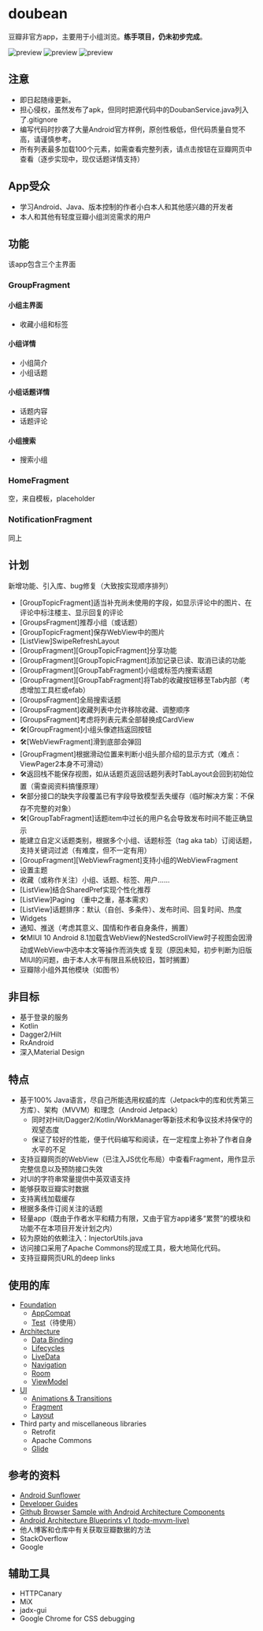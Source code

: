 doubean
=======

豆瓣非官方app，主要用于小组浏览。**练手项目，仍未初步完成**。

![preview](screenshots/phone_group_detail.png)
![preview](screenshots/phone_group_search.png)
![preview](screenshots/phone_topic_detail.png)

注意
----

* 即日起随缘更新。
* 担心侵权，虽然发布了apk，但同时把源代码中的DoubanService.java列入了.gitignore
* 编写代码时抄袭了大量Android官方样例，原创性极低，但代码质量自觉不高，请谨慎参考。
* 所有列表最多加载100个元素，如需查看完整列表，请点击按钮在豆瓣网页中查看（逐步实现中，现仅话题详情支持）

App受众
-------

* 学习Android、Java、版本控制的作者小白本人和其他感兴趣的开发者
* 本人和其他有轻度豆瓣小组浏览需求的用户

## 功能

该app包含三个主界面

### GroupFragment

#### 小组主界面

* 收藏小组和标签

#### 小组详情

* 小组简介
* 小组话题

#### 小组话题详情

* 话题内容
* 话题评论

#### 小组搜索

* 搜索小组

### HomeFragment

空，来自模板，placeholder

### NotificationFragment

同上

计划
----

新增功能、引入库、bug修复（大致按实现顺序排列）

* \[GroupTopicFragment\]适当补充尚未使用的字段，如显示评论中的图片、在评论中标注楼主、显示回复的评论
* \[GroupsFragment\]推荐小组（或话题）
* \[GroupTopicFragment\]保存WebView中的图片
* \[ListView\]SwipeRefreshLayout
* \[GroupFragment\]\[GroupTopicFragment\]分享功能
* \[GroupFragment\]\[GroupTopicFragment\]添加记录已读、取消已读的功能
* \[GroupFragment\]\[GroupTabFragment\]小组或标签内搜索话题
* \[GroupFragment\]\[GroupTabFragment\]将Tab的收藏按钮移至Tab内部（考虑增加工具栏或efab）
* \[GroupsFragment\]全局搜索话题
* \[GroupsFragment\]收藏列表中允许移除收藏、调整顺序
* \[GroupsFragment\]考虑将列表元素全部替换成CardView
* 🛠\[GroupFragment\]小组头像遮挡返回按钮
* 🛠\[WebViewFragment\]滑到底部会弹回
* \[GroupFragment\]根据滑动位置来判断小组头部介绍的显示方式（难点：ViewPager2本身不可滑动）
* 🛠返回栈不能保存视图，如从话题页返回话题列表时TabLayout会回到初始位置（需查阅资料搞懂原理）
* 🛠部分接口的缺失字段覆盖已有字段导致模型丢失缓存（临时解决方案：不保存不完整的对象）
* 🛠\[GroupTabFragment\]话题item中过长的用户名会导致发布时间不能正确显示
* 能建立自定义话题类别，根据多个小组、话题标签（tag aka tab）订阅话题，支持关键词过滤（有难度，但不一定有用）
* \[GroupFragment\]\[WebViewFragment\]支持小组的WebViewFragment
* 设置主题
* 收藏（或称作关注）小组、话题、标签、用户……
* \[ListView\]结合SharedPref实现个性化推荐
* \[ListView\]Paging （重中之重，基本需求）
* \[ListView\]话题排序：默认（自创、多条件）、发布时间、回复时间、热度
* Widgets
* 通知、推送（考虑其意义、国情和作者自身条件，搁置）
* 🛠MIUI 10 Android 8.1加载含WebView的NestedScrollView时子视图会因滑动或WebView中选中本文等操作而消失或
  复现（原因未知，初步判断为旧版MIUI的问题，由于本人水平有限且系统较旧，暂时搁置）
* 豆瓣除小组外其他模块（如图书）

非目标
-----    

* 基于登录的服务
* Kotlin
* Dagger2/Hilt
* RxAndroid
* 深入Material Design

特点
----

* 基于100% Java语言，尽自己所能选用权威的库（Jetpack中的库和优秀第三方库）、架构（MVVM）和理念（Android Jetpack）
  * 同时对Hilt/Dagger2/Kotlin/WorkManager等新技术和争议技术持保守的观望态度
  * 保证了较好的性能，便于代码编写和阅读，在一定程度上弥补了作者自身水平的不足
* 支持豆瓣网页的WebView（已注入JS优化布局）中查看Fragment，用作显示完整信息以及预防接口失效
* 对UI的字符串常量提供中英双语支持
* 能够获取豆瓣实时数据
* 支持离线加载缓存
* 根据多条件订阅关注的话题
* 轻量app（既由于作者水平和精力有限，又由于官方app诸多“累赘”的模块和功能不在本项目开发计划之内）
* 较为原始的依赖注入：InjectorUtils.java
* 访问接口采用了Apache Commons的现成工具，极大地简化代码。
* 支持豆瓣网页URL的deep links

使用的库
-------

* [Foundation][foundation]
  * [AppCompat][appcompat]
  * [Test][test]（待使用）
* [Architecture][arch]
  * [Data Binding][data-binding]
  * [Lifecycles][lifecycle]
  * [LiveData][livedata]
  * [Navigation][navigation]
  * [Room][room]
  * [ViewModel][viewmodel]
* [UI][ui]
  * [Animations & Transitions][animation]
  * [Fragment][fragment]
  * [Layout][layout]
* Third party and miscellaneous libraries
  * Retrofit
  * Apache Commons
  * [Glide][glide]

[foundation]: https://developer.android.com/jetpack/components

[appcompat]: https://developer.android.com/topic/libraries/support-library/packages#v7-appcompat

[test]: https://developer.android.com/training/testing/

[arch]: https://developer.android.com/jetpack/arch/

[data-binding]: https://developer.android.com/topic/libraries/data-binding/

[lifecycle]: https://developer.android.com/topic/libraries/architecture/lifecycle

[livedata]: https://developer.android.com/topic/libraries/architecture/livedata

[navigation]: https://developer.android.com/topic/libraries/architecture/navigation/

[room]: https://developer.android.com/topic/libraries/architecture/room

[viewmodel]: https://developer.android.com/topic/libraries/architecture/viewmodel

[ui]: https://developer.android.com/guide/topics/ui

[animation]: https://developer.android.com/training/animation/

[fragment]: https://developer.android.com/guide/components/fragments

[layout]: https://developer.android.com/guide/topics/ui/declaring-layout

[glide]: https://bumptech.github.io/glide/

参考的资料
---------

* [Android Sunflower][sunflower]
* [Developer Guides][guides]
* [Github Browser Sample with Android Architecture Components][github-browser-sample]
* [Android Architecture Blueprints v1 (todo-mvvm-live)][todo-mvvm-live]
* 他人博客和仓库中有关获取豆瓣数据的方法
* StackOverflow
* Google

[sunflower]: https://github.com/android/sunflower

[guides]: https://developer.android.google.cn/guide

[github-browser-sample]: https://github.com/android/architecture-components-samples/tree/master/GithubBrowserSample

[todo-mvvm-live]: https://github.com/android/architecture-samples/tree/todo-mvvm-live

辅助工具
---------

* HTTPCanary
* MiX
* jadx-gui
* Google Chrome for CSS debugging
